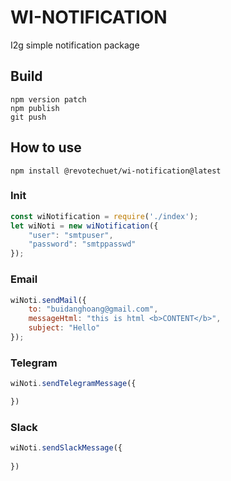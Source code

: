 # WI-NOTIFICATION
I2g simple notification package
## Build
```
npm version patch
npm publish
git push
```

## How to use

```
npm install @revotechuet/wi-notification@latest
```
### Init
```javascript
const wiNotification = require('./index');
let wiNoti = new wiNotification({
    "user": "smtpuser",
    "password": "smtppasswd"
});
```
### Email

```javascript
wiNoti.sendMail({
    to: "buidanghoang@gmail.com",
    messageHtml: "this is html <b>CONTENT</b>",
    subject: "Hello"
});
```

### Telegram
```javascript
wiNoti.sendTelegramMessage({

})
```
### Slack
```javascript
wiNoti.sendSlackMessage({
    
})
```
